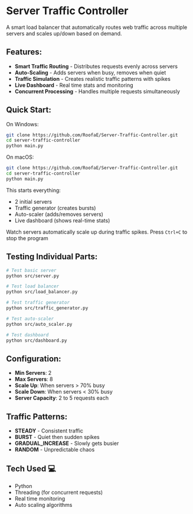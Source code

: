# Server Traffic Controller

A smart load balancer that automatically routes web traffic across multiple servers and scales up/down based on demand.

## Features:

- **Smart Traffic Routing** - Distributes requests evenly across servers
- **Auto-Scaling** - Adds servers when busy, removes when quiet
- **Traffic Simulation** - Creates realistic traffic patterns with spikes
- **Live Dashboard** - Real time stats and monitoring
- **Concurrent Processing** - Handles multiple requests simultaneously

## Quick Start:

On Windows:
```bash
git clone https://github.com/RoofaE/Server-Traffic-Controller.git
cd server-traffic-controller
python main.py
```
On macOS:
```bash
git clone https://github.com/RoofaE/Server-Traffic-Controller.git
cd server-traffic-controller
python main.py
```

This starts everything:
- 2 initial servers
- Traffic generator (creates bursts)
- Auto-scaler (adds/removes servers)
- Live dashboard (shows real-time stats)
  
Watch servers automatically scale up during traffic spikes. 
Press `Ctrl+C` to stop the program

## Testing Individual Parts:

```bash
# Test basic server
python src/server.py

# Test load balancer
python src/load_balancer.py

# Test traffic generator
python src/traffic_generator.py

# Test auto-scaler
python src/auto_scaler.py

# Test dashboard
python src/dashboard.py
```

## Configuration:

- **Min Servers**: 2
- **Max Servers**: 8
- **Scale Up**: When servers > 70% busy
- **Scale Down**: When servers < 30% busy
- **Server Capacity**: 2 to 5 requests each

## Traffic Patterns:

- **STEADY** - Consistent traffic
- **BURST** - Quiet then sudden spikes
- **GRADUAL_INCREASE** - Slowly gets busier
- **RANDOM** - Unpredictable chaos

## Tech Used 💻

- Python
- Threading (for concurrent requests)
- Real time monitoring
- Auto scaling algorithms

